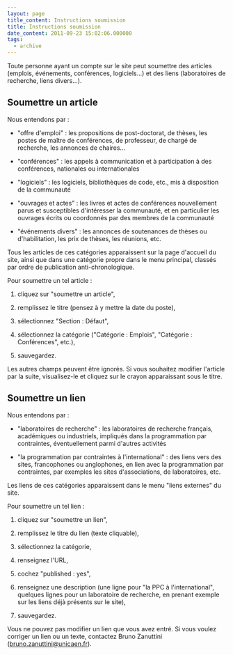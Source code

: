 ```yaml
---
layout: page
title_content: Instructions soumission
title: Instructions soumission
date_content: 2011-09-23 15:02:06.000000
tags:
  - archive
---
```

Toute personne ayant un compte sur le site peut soumettre des articles
(emplois, événements, conférences, logiciels...) et des liens (laboratoires de
recherche, liens divers...).



## Soumettre un article



Nous entendons par :





  * "offre d'emploi" : les propositions de post-doctorat, de thèses, les postes de maître de conférences, de professeur, de chargé de recherche, les annonces de chaires...


  * "conférences" : les appels à communication et à participation à des conférences, nationales ou internationales 


  * "logiciels" : les logiciels, bibliothèques de code, etc., mis à disposition de la communauté


  * "ouvrages et actes" : les livres et actes de conférences nouvellement parus et susceptibles d'intéresser la communauté, et en particulier les ouvrages écrits ou coordonnés par des membres de la communauté


  * "événements divers" : les annonces de soutenances de thèses ou d'habilitation, les prix de thèses, les réunions, etc.




Tous les articles de ces catégories apparaissent sur la page d'accueil du
site, ainsi que dans une catégorie propre dans le menu principal, classés par
ordre de publication anti-chronologique.



Pour soumettre un tel article :





  1. cliquez sur "soumettre un article",


  2. remplissez le titre (pensez à y mettre la date du poste),


  3. sélectionnez "Section : Défaut",


  4. sélectionnez la catégorie ("Catégorie : Emplois", "Catégorie : Conférences", etc.),


  5. sauvegardez.




Les autres champs peuvent être ignorés. Si vous souhaitez modifier l'article
par la suite, visualisez-le et cliquez sur le crayon apparaissant sous le
titre.



## Soumettre un lien



Nous entendons par :





  * "laboratoires de recherche" : les laboratoires de recherche français, académiques ou industriels, impliqués dans la programmation par contraintes, éventuellement parmi d'autres activités


  * "la programmation par contraintes à l'international" : des liens vers des sites, francophones ou anglophones, en lien avec la programmation par contraintes, par exemples les sites d'associations, de laboratoires, etc.




Les liens de ces catégories apparaissent dans le menu "liens externes" du
site.



Pour soumettre un tel lien :





  1. cliquez sur "soumettre un lien",


  2. remplissez le titre du lien (texte cliquable),


  3. sélectionnez la catégorie,


  4. renseignez l'URL,


  5. cochez "published : yes",


  6. renseignez une description (une ligne pour "la PPC à l'international", quelques lignes pour un laboratoire de recherche, en prenant exemple sur les liens déjà présents sur le site),


  7. sauvegardez.




Vous ne pouvez pas modifier un lien que vous avez entré. Si vous voulez
corriger un lien ou un texte, contactez Bruno Zanuttini
(bruno.zanuttini@unicaen.fr).

